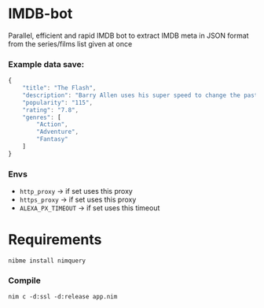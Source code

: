 # IMDB-bot
Parallel, efficient and rapid IMDB bot to extract IMDB meta in JSON format from the series/films list given at once

### Example data save:
```js
{
    "title": "The Flash",
    "description": "Barry Allen uses his super speed to change the past, but his attempt to save his family creates a world without super heroes, forcing him to race for his life in order to save the future.",
    "popularity": "115",
    "rating": "7.8",
    "genres": [
        "Action",
        "Adventure",
        "Fantasy"
    ]
}
```

### Envs
- ``http_proxy`` -> if set uses this proxy
- ``https_proxy`` -> if set uses this proxy
- ``ALEXA_PX_TIMEOUT`` -> if set uses this timeout

# Requirements
``nibme install nimquery``

### Compile
``nim c -d:ssl -d:release app.nim``